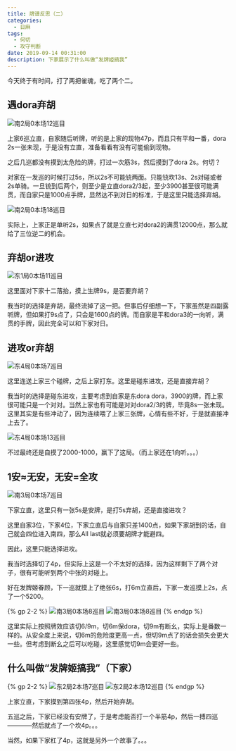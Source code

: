 ```yaml
---
title: 牌谱反思（二）
categories:
  - 日麻
tags:
  - 何切
  - 攻守判断
date: 2019-09-14 00:31:00
description: 下家展示了什么叫做“发牌姬搞我”
---
```


今天终于有时间，打了两把雀魂，吃了两个二。

## 遇dora弃胡

![南2局0本场12巡目](https://i.loli.net/2019/09/14/IJZtfbgvrNxaes9.jpg)

上家6巡立直，自家随后听牌，听的是上家的现物47p，而且只有平和一番，dora 2s一张未现，于是没有立直，准备看看有没有可能偷到现物。

之后几巡都没有摸到太危险的牌，打过一次筋3s，然后摸到了dora 2s。何切？

对家在一发巡的时候打过5s，所以2s不可能铳两面。只能铳坎13s、2s对碰或者2s单骑。一旦铳到后两个，则至少是立直dora2/3起，至少3900甚至很可能满贯，而自家只是1000点手牌，显然达不到对日的标准，于是这里只能选择弃胡。

![南2局0本场18巡目](https://i.loli.net/2019/09/14/TjodRcalDvk98It.jpg)

实际上，上家正是单听2s，如果点了就是立直七对dora2的满贯12000点，那么就给了三位逆二的机会。

## 弃胡or进攻

![东1局0本场11巡目](https://i.loli.net/2019/09/14/Tl9aVCRAq5HEbK8.jpg)

这里面对下家十二落抬，摸上生牌9s，是否要弃胡？

我当时的选择是弃胡，最终流掉了这一把。但事后仔细想一下，下家虽然是四副露听牌，但如果打9s点了，只会是1600点的牌。而自家是平和dora3的一向听，满贯的手牌，因此完全可以和下家对日。

## 进攻or弃胡

![东4局0本场7巡目](https://i.loli.net/2019/09/14/YhMLP2gu4zcmn3A.jpg)

这里连送上家三个碰牌，之后上家打东。这里是碰东进攻，还是直接弃胡？

我当时的选择是碰东进攻，主要考虑到自家是东dora dora，3900的牌，而上家很可能只是一个对对。当然上家也有可能是对对dora2/3的牌，毕竟8s一张未现。这里其实是有些冲动了，因为连续喂了上家三张牌，心情有些不好，于是就直接冲上去了。

![东4局0本场13巡目](https://i.loli.net/2019/09/14/DRyYQLC7Gb9fhcT.jpg)

不过最终还是自摸了2000-1000，赢下了这局。（而上家还在1向听。。。）

## 1安≈无安，无安=全攻

![南3局0本场7巡目](https://i.loli.net/2019/09/14/VivURyHn7emqsQh.jpg)

下家立直，这里只有一张5s是安牌，是打5s弃胡，还是直接进攻？

这里自家3位，下家4位，下家立直后与自家只差1400点，如果下家胡到的话，自己就会四位进入南四，那么All last就必须要胡牌才能避四。

因此，这里只能选择进攻。

我当时选择切了4p，但实际上这是一个不太好的选择，因为这样剩下了两个对子，很有可能听到两个中张的对碰上。

好在发牌姬眷顾，下一巡就摸上了绝张6s，打6m立直后，下家一发巡摸上2s，点了一个5200。

{% gp 2-2 %}
  ![南3局0本场8巡目](https://i.loli.net/2019/09/14/Gy3SnMFixp19tIo.jpg)
  ![南3局0本场8巡目](https://i.loli.net/2019/09/14/43oCrDU1vz9gVbi.jpg)
{% endgp %}

这里实际上按照牌效应该切6/9m，切6m保dora，切9m有断幺，实际上是番数一样的。从安全度上来说，切6m的危险度更高一点，但切9m点了的话会损失会更大一些。但考虑到断幺之后可以吃碰，这里感觉切9m会更好一些。


## 什么叫做“发牌姬搞我”（下家）

{% gp 2-2 %}
  ![东2局2本场7巡目](https://i.loli.net/2019/09/14/YtFbvHJopZr5z3d.jpg)
  ![东2局2本场12巡目](https://i.loli.net/2019/09/14/xO584S7HdDuKCGA.jpg)
{% endgp %}

上家立直，下家摸到第四张4p，然后开始弃胡。

五巡之后，下家已经没有安牌了，于是考虑能否打一个半筋4p，然后一搏四巡————然后就点了一个坎4p。。。

当然，如果下家杠了4p，这就是另外一个故事了。。。
